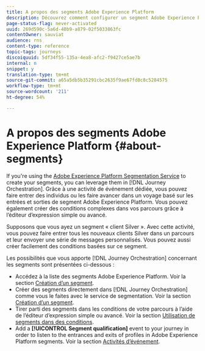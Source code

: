 ```yaml
---
title: A propos des segments Adobe Experience Platform
description: Découvrez comment configurer un segment Adobe Experience Platform
page-status-flag: never-activated
uuid: 269d590c-5a6d-40b9-a879-02f5033863fc
contentOwner: sauviat
audience: rns
content-type: reference
topic-tags: journeys
discoiquuid: 5df34f55-135a-4ea8-afc2-f9427ce5ae7b
internal: n
snippet: y
translation-type: tm+mt
source-git-commit: a65a5db5b35291cbc2635f9ae67fd8c8c5284575
workflow-type: tm+mt
source-wordcount: '211'
ht-degree: 54%

---
```



# A propos des segments Adobe Experience Platform {#about-segments}

If you&#39;re using the [Adobe Experience Platform Segmentation Service](https://docs.adobe.com/content/help/fr-FR/experience-platform/segmentation/home.html) to create your segments, you can leverage them in [!DNL Journey Orchestration]. Grâce à une activité de événement dédiée, vous pouvez faire entrer des individus ou les faire avancer dans un voyage basé sur les entrées et sorties de segment Adobe Experience Platform. Vous pouvez également créer des conditions complexes dans vos parcours grâce à l’éditeur d’expression simple ou avancé.

Supposons que vous ayez un segment « client Silver ». Avec cette activité, vous pouvez faire entrer tous les nouveaux clients Silver dans un parcours et leur envoyer une série de messages personnalisés. Vous pouvez aussi créer facilement des conditions basées sur ce segment.

Les possibilités que vous apporte [!DNL Journey Orchestration] concernant les segments sont présentées ci-dessous :

* Accédez à la liste des segments Adobe Experience Platform. Voir la section [Création d’un segment](../segment/creating-a-segment.md).
* Créer des segments directement dans [!DNL Journey Orchestration] comme vous le faites avec le service de segmentation. Voir la section [Création d’un segment](../segment/creating-a-segment.md).
* Tirer parti des segments dans les conditions de votre parcours à l’aide de l’éditeur d’expression simple ou avancé. Voir la section [Utilisation de segments dans des conditions](../segment/using-a-segment.md).
* Add a **[!UICONTROL Segment qualification]** event to your journey in order to listen to the entrances and exits of profiles in Adobe Experience Platform segments. Voir la section [Activités d’événement](../building-journeys/segment-qualification-events.md).
